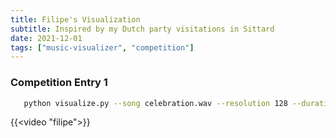 ```yaml
---
title: Filipe's Visualization
subtitle: Inspired by my Dutch party visitations in Sittard
date: 2021-12-01
tags: ["music-visualizer", "competition"]
---
```


### Competition Entry 1

```bash
   python visualize.py --song celebration.wav --resolution 128 --duration 33 --pitch_sensitivity 270 --depth 0.5 --num_classes 4 --classes 545 546 547 556 --jitter 0.2 --truncation 0.4 --smooth_factor 11 --output_file assignment01_Leao_429865.mp4
```

{{<video "filipe">}}